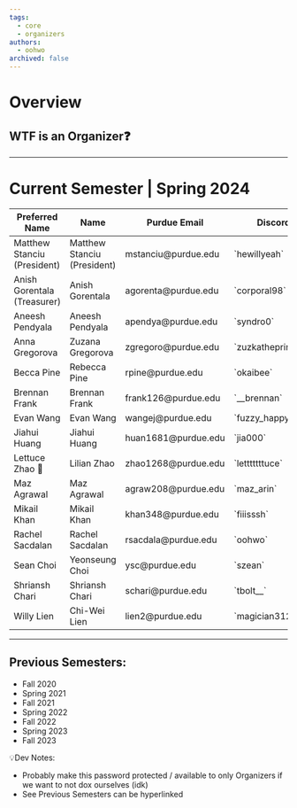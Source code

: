 ```yaml
---
tags:
  - core
  - organizers
authors:
  - oohwo
archived: false
---
```

# Overview

## WTF is an Organizer❓

-----
# Current Semester | Spring 2024

<table>
    <thead>
        <tr>
            <th>Preferred Name</th>
            <th>Name</th>
            <th>Purdue Email</th>
            <th>Discord</th>
        </tr>
    </thead>
    <tbody>
        <tr>
            <td>Matthew Stanciu (President)</td>
            <td>Matthew Stanciu (President)</td>
            <td>mstanciu@purdue.edu</td>
            <td>`hewillyeah`</td>
        </tr>
        <tr>
            <td>Anish Gorentala (Treasurer)</td>
            <td>Anish Gorentala</td>
            <td>agorenta@purdue.edu</td>
            <td>`corporal98`</td>
        </tr>
        <tr>
            <td>Aneesh Pendyala</td>
            <td>Aneesh Pendyala</td>
            <td>apendya@purdue.edu</td>
            <td>`syndro0`</td>
        </tr>
        <tr>
            <td>Anna Gregorova</td>
            <td>Zuzana Gregorova</td>
            <td>zgregoro@purdue.edu</td>
            <td>`zuzkatheprincess`</td>
        </tr>
        <tr>
            <td>Becca Pine</td>
            <td>Rebecca Pine</td>
            <td>rpine@purdue.edu</td>
            <td>`okaibee`</td>
        </tr>
        <tr>
            <td>Brennan Frank</td>
            <td>Brennan Frank</td>
            <td>frank126@purdue.edu</td>
            <td>`__brennan`</td>
        </tr>
        <tr>
            <td>Evan Wang</td>
            <td>Evan Wang</td>
            <td>wangej@purdue.edu</td>
            <td>`fuzzy_happy`</td>
        </tr>
        <tr>
            <td>Jiahui Huang</td>
            <td>Jiahui Huang</td>
            <td>huan1681@purdue.edu</td>
            <td>`jia000`</td>
        </tr>
        <tr>
            <td>Lettuce Zhao 🥬</td>
            <td>Lilian Zhao</td>
            <td>zhao1268@purdue.edu</td>
            <td>`letttttttuce`</td>
        </tr>
        <tr>
            <td>Maz Agrawal</td>
            <td>Maz Agrawal</td>
            <td>agraw208@purdue.edu</td>
            <td>`maz_arin`</td>
        </tr>
        <tr>
            <td>Mikail Khan</td>
            <td>Mikail Khan</td>
            <td>khan348@purdue.edu</td>
            <td>`fiiisssh`</td>
        </tr>
        <tr>
            <td>Rachel Sacdalan</td>
            <td>Rachel Sacdalan</td>
            <td>rsacdala@purdue.edu</td>
            <td>`oohwo`</td>
        </tr>
        <tr>
            <td>Sean Choi</td>
            <td>Yeonseung Choi</td>
            <td>ysc@purdue.edu</td>
            <td>`szean`</td>
        </tr>
        <tr>
            <td>Shriansh Chari</td>
            <td>Shriansh Chari</td>
            <td>schari@purdue.edu</td>
            <td>`tbolt__`</td>
        </tr>
        <tr>
            <td>Willy Lien</td>
            <td>Chi-Wei Lien</td>
            <td>lien2@purdue.edu</td>
            <td>`magician3124`</td>
        </tr>
    </tbody>
</table>

-----
## Previous Semesters:
- Fall 2020
- Spring 2021
- Fall 2021
- Spring 2022
- Fall 2022
- Spring 2023
- Fall 2023

💡Dev Notes: 
- Probably make this password protected / available to only Organizers if we want to not dox ourselves (idk)
- See Previous Semesters can be hyperlinked